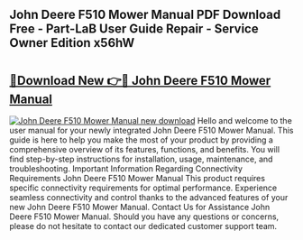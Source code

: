 ## John Deere F510 Mower Manual PDF Download Free - Part-LaB User Guide Repair - Service Owner Edition x56hW

# <h2><a href="http://bc86349.oget.top/?id=John+Deere+F510+Mower+Manual">🔗Download New 👉🔴 John Deere F510 Mower Manual</a></h2>

[![John Deere F510 Mower Manual new download](https://i.imgur.com/5g1atiW.png)](http://bc86349.oget.top/?id=John+Deere+F510+Mower+Manual)
Hello and welcome to the user manual for your newly integrated John Deere F510 Mower Manual. This guide is here to help you make the most of your product by providing a comprehensive overview of its features, functions, and benefits. You will find step-by-step instructions for installation, usage, maintenance, and troubleshooting. Important Information Regarding Connectivity Requirements John Deere F510 Mower Manual This product requires specific connectivity requirements for optimal performance. Experience seamless connectivity and control thanks to the advanced features of your new John Deere F510 Mower Manual. Contact Us for Assistance John Deere F510 Mower Manual. Should you have any questions or concerns, please do not hesitate to contact our dedicated customer support team.
